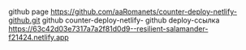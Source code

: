 github page https://github.com/aaRomanets/counter-deploy-netlify-github.git
github counter-deploy-netlify- github
deploy-ссылка https://63c42d03e7317a7a2f81d0d9--resilient-salamander-f21424.netlify.app

